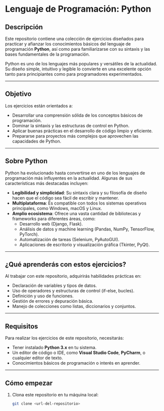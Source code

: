 # **Lenguaje de Programación: Python**

## **Descripción**
Este repositorio contiene una colección de ejercicios diseñados para practicar y afianzar los conocimientos básicos del lenguaje de programación **Python**, así como para familiarizarse con su sintaxis y las bases fundamentales de la programación.

Python es uno de los lenguajes más populares y versátiles de la actualidad. Su diseño simple, intuitivo y legible lo convierte en una excelente opción tanto para principiantes como para programadores experimentados. 

---

## **Objetivo**
Los ejercicios están orientados a:
- Desarrollar una comprensión sólida de los conceptos básicos de programación.
- Dominar la sintaxis y las estructuras de control en Python.
- Aplicar buenas prácticas en el desarrollo de código limpio y eficiente.
- Prepararse para proyectos más complejos que aprovechen las capacidades de Python.

---

## **Sobre Python**
Python ha evolucionado hasta convertirse en uno de los lenguajes de programación más influyentes en la actualidad. Algunas de sus características más destacadas incluyen:

- **Legibilidad y simplicidad**: Su sintaxis clara y su filosofía de diseño hacen que el código sea fácil de escribir y mantener.
- **Multiplataforma**: Es compatible con todos los sistemas operativos principales, como Windows, macOS y Linux.
- **Amplio ecosistema**: Ofrece una vasta cantidad de bibliotecas y frameworks para diferentes áreas, como:
  - Desarrollo web (Django, Flask).
  - Análisis de datos y machine learning (Pandas, NumPy, TensorFlow, PyTorch).
  - Automatización de tareas (Selenium, PyAutoGUI).
  - Aplicaciones de escritorio y visualización gráfica (Tkinter, PyQt).

---

## **¿Qué aprenderás con estos ejercicios?**
Al trabajar con este repositorio, adquirirás habilidades prácticas en:
- Declaración de variables y tipos de datos.
- Uso de operadores y estructuras de control (if-else, bucles).
- Definición y uso de funciones.
- Gestión de errores y depuración básica.
- Manejo de colecciones como listas, diccionarios y conjuntos.

---

## **Requisitos**
Para realizar los ejercicios de este repositorio, necesitarás:
- Tener instalado **Python 3.x** en tu sistema.
- Un editor de código o IDE, como **Visual Studio Code**, **PyCharm**, o cualquier editor de texto.
- Conocimientos básicos de programación o interés en aprender.

---

## **Cómo empezar**
1. Clona este repositorio en tu máquina local:
   ```bash
   git clone <url-del-repositorio>
